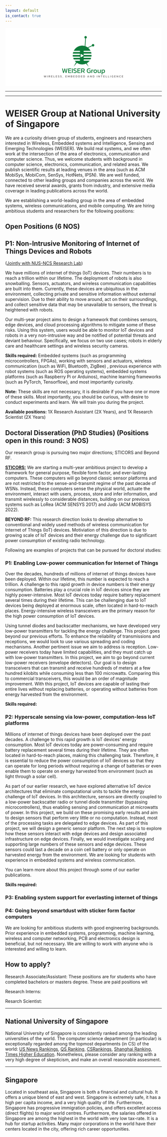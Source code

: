 ```yaml
---
layout: default
is_contact: true
---
```

![Image for the course](banner.png)  

----
****

# WEISER Group at National University of Singapore

We are a curiosity driven group of students, engineers and researchers interested in Wireless, Embedded systems and Intelligence, Sensing and Emerging Technologies (WEISER). We build real systems, and we often work at the intersection of the area of electronics, communication and computer science. Thus, we welcome students with background in computer science, electronics, communication, and related areas. We publish scientific results at leading  venues in the area (such as ACM MobiSys, MobiCom, SenSys, HotNets, IPSN). We are well funded, connected to other leading groups and companies across the world. We have received several awards, grants from industry, and extensive media coverage in leading publications across the world. 

We are establishing a world-leading group in the area of embedded systems, wireless communications, and mobile computing. We are hiring ambitious students and researchers for the following positions:

## Open Positions (6 NOS)  

## P1: Non-Intrusive Monitoring of Internet of Things Devices and Robots   
([Jointly with NUS-NCS Research Lab](https://nus-ncs.nus.edu.sg/))

We have millions of internet of things (IoT) devices. Their numbers is to reach a trillion within our lifetime. The deployment of robots is also snowballing. Sensors, actuators, and wireless communication capabilities are built into them. Currently, these devices are ubiquitous in the environment, collecting private and sensitive information without external supervision. Due to their ability to move around, act on their surroundings, and collect sensitive data that may be unavailable to sensors, the threat is heightened with robots.

Our multi-year project aims to design a framework that combines sensors, edge devices, and cloud processing algorithms to mitigate some of these risks. Using this system, users would be able to monitor IoT devices and robots in a very non-intrusive way and be notified of potential threats and deviant behaviour. Specifically, we focus on two use cases; robots in elderly care and healthcare settings and wireless security cameras. 

**Skills required:** Embedded systems (such as programming microcontrollers, FPGAs), working with sensors and actuators, wireless communication (such as WiFi, Bluetooth, ZigBee) , previous experience with robot systems (such as ROS operating systems), embedded systems platforms (such as Raspberry Pi or Arduinos), machine learning frameworks (such as PyTorch, Tensorflow), and most importantly curiosity.

**Note:** These skills are not necessary, it is desirable if you have one or more of these skills. Most importantly, you should be curious, with desire to conduct experiments and learn. We will train you during the project.

**Available positions:** 1X Research Assistant (2X Years), and 1X Research Scientist (2X Years)

## Doctoral Disseration (PhD Studies) (Positions open in this round: 3 NOS)

Our research group is pursuing two major directions; STICORS and Beyond RF.

[**STICORS:**](https://weiserlab.github.io/ambuj/stico) We are starting a multi-year ambitious project to develop a framework for general purpose, flexible form factor, and ever-lasting computers. These computers will go beyond classic sensor platforms and are not restricted to the sense-and-transmit regime of the past decade of WSNs. Instead, these computers sense the physical world, actuate the environment, interact with users, process, store and infer information, and transmit wirelessly to considerable distances, building on our previous systems such as LoRea (ACM SENSYS 2017) and Judo (ACM MOBISYS 2022). 

**BEYOND RF:** This research direction looks to develop alternative to conventional and widely used methods of wireless communication for Internet of Things (IoT) devices. Motiviation of this direction is due to growing scale of IoT devices and their energy challenge due to significant power consumption of existing radio technology.


Following are examples of projects that can be pursued for doctoral studies:

### P1: Enabling Low-power communication for Internet of Things

Over the decades, hundreds of millions of internet of things devices have been deployed. Within our lifetime, this number is expected to reach a trillion. A challenge to this rapid growth in device numbers is their energy consumption. Batteries play a crucial role in IoT devices since they are highly power-intensive. Most IoT devices today require battery replacement several times during their lifetime. This can be challenging due to IoT devices being deployed at enormous scale, often located in hard-to-reach places.  Energy-intensive wireless transceivers are the primary reason for the high power consumption of IoT devices.

Using tunnel diodes and backscatter mechanisms, we have developed very low-power transmitters for tackling the energy challenge. This  project goes beyond our previous efforts. To enhance the reliability of transmissions and receptions, we would look to use various spreading and coding mechanisms. Another pertinent issue we aim to address is reception. Low-power receivers today have limited capabilities, and they must catch up with low-power transmitters. In this project, we aim to go beyond current low-power receivers (envelope detectors).  Our goal is to design transceivers that can transmit and receive hundreds of meters at a few hundred kilobits while consuming less than 100 microwatts. Comparing this to commercial transceivers, this would be an order of magnitude improvement. With this project, IoT devices are capable of lasting their entire lives without replacing batteries, or operating without batteries from energy harvested from the environment. 

**Skills required:**

### P2: Hyperscale sensing via low-power, computation-less IoT platforms

Millions of internet of things devices have been deployed over the past decades. A challenge to this rapid growth is IoT devices' energy consumption. Most IoT devices today are power-consuming and require battery replacement several times during their lifetime. They are often located in hard-to-reach places, making this challenging task. Therefore, it is essential to reduce the power consumption of IoT devices so that they can operate for long periods without requiring a change of batteries or even enable them to operate on energy harvested from environment (such as light through a solar cell).

As part of our earlier research, we have explored alternative IoT device architectures that eliminate computational units to tackle the energy challenge of IoT devices. In this architecture, sensors are directly coupled to a low-power backscatter radio or tunnel diode transmitter (bypassing microcontrollers), thus enabling sensing and communication at microwatts of power. In this project, we build on these promising early results and aim to design sensors that perform very little or no computation. Instead, most of the processing tasks are delegated to edge devices. As part of this project, we will design a generic sensor platform. The next step is to explore how these sensors interact with edge devices and design associated infrastructure on edge devices. Finally, we would investigate scaling and supporting large numbers of these sensors and edge devices. These sensors could last a decade on a coin cell battery or only operate on harvested energy from the environment. We are looking for students with experience in embedded systems and wireless communication. 

You can learn more about this project through some of our earlier publications.

**Skills required:**

 
### P3: Enabling system support for everlasting internet of things


### P4: Going beyond smartdust with sticker form factor computers


We are looking for ambitious students with good engineering backgrounds. Prior experience in embedded systems, programming, machine learning, wireless and computer networking, PCB and electronics design is beneficial, but not necessary. We are willing to work with anyone who is interested  and willing to learn.


## How to apply?


Research Associate/Assistant: These positions are for students who have completed bachelors or masters degree. These are paid positions wit

Research Interns:

Resarch Scientist:


----
## National University of Singapore 
National University of Singapore is consistently ranked among the leading universities of the world. The computer science department (in particular) is exceptionally regarded among the topmost departments (in CS) of the world: [US News Rankings](https://www.usnews.com/education/best-global-universities/computer-science), [QS Ranking](https://www.topuniversities.com/university-rankings/university-subject-rankings/2022/computer-science-information-systems), [CSRankings](https://csrankings.org/), [Shanghai Ranking](https://www.shanghairanking.com/rankings/gras/2022/RS0210), [Times Higher Education](https://www.timeshighereducation.com/world-university-rankings/2022/subject-ranking/computer-science).  Nonetheless, please consider any ranking with a very high degree of skepticism, and make an overall reasonable assesment.

----
## Singapore 

Located in southeast asia, Singapore is both a financial and cultural hub. It offers a unique blend of east and west. Singapore is extremely safe, it has a high per capita income, and a very high quality of life. Furthermore, Singapore has progressive immigration policies, and offers excellent access (direct flights) to major world centres. Furthermore, the salaries offered in Singapore are among the highest in the world with very low tax-rate. It is a hub for startup activities. Many major corporations in the world have their centers located in the city, offering rich career opportunities.